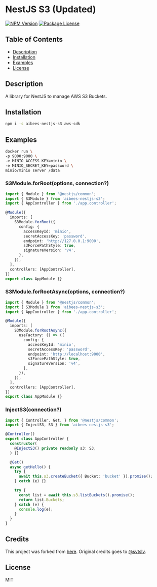 # NestJS S3 (Updated)

<a href="https://www.npmjs.com/package/aibees-nestjs-s3"><img src="https://img.shields.io/npm/v/aibees-nestjs-s3.svg" alt="NPM Version" /></a>
<a href="https://www.npmjs.com/package/aibees-nestjs-s3"><img src="https://img.shields.io/npm/l/aibees-nestjs-s3.svg" alt="Package License" /></a>

## Table of Contents

- [Description](#description)
- [Installation](#installation)
- [Examples](#examples)
- [License](#license)

## Description
A library for NestJS to manage AWS S3 Buckets.

## Installation

```bash
npm i -s aibees-nestjs-s3 aws-sdk
```

## Examples

```bash
docker run \
-p 9000:9000 \
-e MINIO_ACCESS_KEY=minio \
-e MINIO_SECRET_KEY=password \
minio/minio server /data
```

### S3Module.forRoot(options, connection?)

```ts
import { Module } from '@nestjs/common';
import { S3Module } from 'aibees-nestjs-s3';
import { AppController } from './app.controller';

@Module({
  imports: [
    S3Module.forRoot({
      config: {
        accessKeyId: 'minio',
        secretAccessKey: 'password',
        endpoint: 'http://127.0.0.1:9000',
        s3ForcePathStyle: true,
        signatureVersion: 'v4',
      },
    }),
  ],
  controllers: [AppController],
})
export class AppModule {}
```

### S3Module.forRootAsync(options, connection?)

```ts
import { Module } from '@nestjs/common';
import { S3Module } from 'aibees-nestjs-s3';
import { AppController } from './app.controller';

@Module({
  imports: [
    S3Module.forRootAsync({
      useFactory: () => ({
        config: {
          accessKeyId: 'minio',
          secretAccessKey: 'password',
          endpoint: 'http://localhost:9000',
          s3ForcePathStyle: true,
          signatureVersion: 'v4',
        },
      }),
    }),
  ],
  controllers: [AppController],
})
export class AppModule {}
```

### InjectS3(connection?)

```ts
import { Controller, Get, } from '@nestjs/common';
import { InjectS3, S3 } from 'aibees-nestjs-s3';

@Controller()
export class AppController {
  constructor(
    @InjectS3() private readonly s3: S3,
  ) {}

  @Get()
  async getHello() {
    try {
      await this.s3.createBucket({ Bucket: 'bucket' }).promise();
    } catch (e) {}

    try {
      const list = await this.s3.listBuckets().promise();
      return list.Buckets;
    } catch (e) {
      console.log(e);
    }
  }
}
```

## Credits
This project was forked from <a href="https://github.com/svtslv/nestjs-s3">here</a>.
Original credits goes to <a href="https://github.com/svtslv">@svtslv</a>.


## License

MIT
